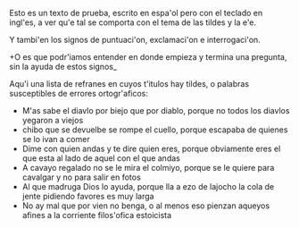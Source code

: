 Esto es un texto de prueba, escrito en espa'ol pero con el teclado en ingl'es, a ver qu'e tal se comporta con el tema de las tildes y la e'e.

Y tambi'en los signos de puntuaci'on, exclamaci'on e interrogaci'on. 

+O es que podr'iamos entender en donde empieza y termina una pregunta, sin la ayuda de estos signos_

Aqu'i una lista de refranes en cuyos t'itulos hay tildes, o palabras susceptibles de errores ortogr'aficos:
- M'as sabe el diavlo por biejo que por diablo, porque no todos los diavlos yegaron a viejos
- chibo que se devuelbe se rompe el cuello, porque escapaba de quienes se lo ivan a comer
- Dime con quien andas y te dire quien eres, porque obviamente eres el que esta al lado de aquel con el que andas
- A cavayo regalado no se le mira el colmiyo, porque se le quiere para cavalgar y no para salir en fotos
- Al que madruga Dios lo ayuda, porque lla a ezo de lajocho la cola de jente pidiendo favores es muy larga 
- No ay mal que por vien no benga, o al menos eso pienzan aqueyos afines a la corriente filos'ofica estoicista
